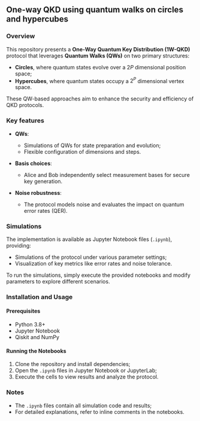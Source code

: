 ## One-way QKD using quantum walks on circles and hypercubes

### Overview

This repository presents a **One-Way Quantum Key Distribution (1W-QKD)** protocol that leverages **Quantum Walks (QWs)** on two primary structures:

- **Circles**, where quantum states evolve over a $2P$ dimensional position space;
- **Hypercubes**, where quantum states occupy a $2^P$ dimensional vertex space.

These QW-based approaches aim to enhance the security and efficiency of QKD protocols.

### Key features

- **QWs**:
  - Simulations of QWs for state preparation and evolution;
  - Flexible configuration of dimensions and steps.

- **Basis choices**:
  - Alice and Bob independently select measurement bases for secure key generation.

- **Noise robustness**:
  - The protocol models noise and evaluates the impact on quantum error rates (QER).

### Simulations

The implementation is available as Jupyter Notebook files (`.ipynb`), providing:

- Simulations of the protocol under various parameter settings;
- Visualization of key metrics like error rates and noise tolerance.

To run the simulations, simply execute the provided notebooks and modify parameters to explore different scenarios.

### Installation and Usage

#### Prerequisites

- Python 3.8+
- Jupyter Notebook
- Qiskit and NumPy

#### Running the Notebooks

1. Clone the repository and install dependencies;
2. Open the `.ipynb` files in Jupyter Notebook or JupyterLab;
3. Execute the cells to view results and analyze the protocol.

### Notes

- The `.ipynb` files contain all simulation code and results;
- For detailed explanations, refer to inline comments in the notebooks.
